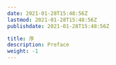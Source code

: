 ```yaml
---
date: 2021-01-28T15:48:56Z
lastmod: 2021-01-28T15:48:56Z
publishdate: 2021-01-28T15:48:56Z

title: 序
description: Preface
weight: -1
---
```



